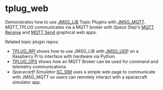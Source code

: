 # tplug_web
Demonstrates how to use [JMSG_LIB](https://github.com/cfs-apps/jmsg_lib) Topic Plugins with [JMSG_MQTT](https://github.com/cfs-apps/jmsg_mqtt). _MQTT_TPLUG_ communicates via a MQTT broker with _Space Step's_ [MQTT Receive](https://spacesteps.com/mqtt_receive) and [MQTT Send](https://spacesteps.com/mqtt_send) graphical web apps.

Related topic plugin repos:
- [TPLUG_RPI](https://github.com/cfs-apps/tplug_rpi) shows how to use JMSG_LIB with [JMSG_UDP](https://github.com/cfs-apps/jmsg_udp) on a Raspberry Pi to interface with hardware via Python. 
- [TPLUG_OPS](https://github.com/cfs-apps/udp_tplug) shows how an MQTT Broker can be used for command and telemetry communications.
- _Spacecarft Simulator_ [SC_SIM](https://github.com/cfs-apps/sc_sim) uses a simple web page to communicate with JMSG_MQTT so users can remotely interact with a spacecraft simulator app. 

